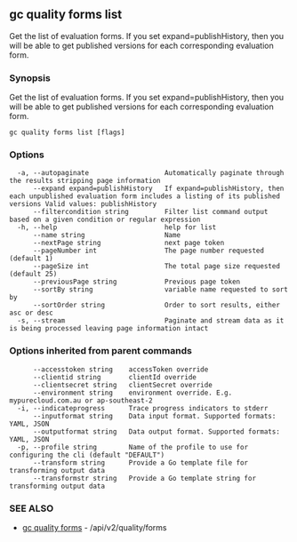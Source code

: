 ## gc quality forms list

Get the list of evaluation forms. If you set expand=publishHistory, then you will be able to get published versions for each corresponding evaluation form.

### Synopsis

Get the list of evaluation forms. If you set expand=publishHistory, then you will be able to get published versions for each corresponding evaluation form.

```
gc quality forms list [flags]
```

### Options

```
  -a, --autopaginate                   Automatically paginate through the results stripping page information
      --expand expand=publishHistory   If expand=publishHistory, then each unpublished evaluation form includes a listing of its published versions Valid values: publishHistory
      --filtercondition string         Filter list command output based on a given condition or regular expression
  -h, --help                           help for list
      --name string                    Name
      --nextPage string                next page token
      --pageNumber int                 The page number requested (default 1)
      --pageSize int                   The total page size requested (default 25)
      --previousPage string            Previous page token
      --sortBy string                  variable name requested to sort by
      --sortOrder string               Order to sort results, either asc or desc
  -s, --stream                         Paginate and stream data as it is being processed leaving page information intact
```

### Options inherited from parent commands

```
      --accesstoken string    accessToken override
      --clientid string       clientId override
      --clientsecret string   clientSecret override
      --environment string    environment override. E.g. mypurecloud.com.au or ap-southeast-2
  -i, --indicateprogress      Trace progress indicators to stderr
      --inputformat string    Data input format. Supported formats: YAML, JSON
      --outputformat string   Data output format. Supported formats: YAML, JSON
  -p, --profile string        Name of the profile to use for configuring the cli (default "DEFAULT")
      --transform string      Provide a Go template file for transforming output data
      --transformstr string   Provide a Go template string for transforming output data
```

### SEE ALSO

* [gc quality forms](gc_quality_forms.html)	 - /api/v2/quality/forms


